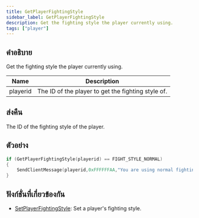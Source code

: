 ```yaml
---
title: GetPlayerFightingStyle
sidebar_label: GetPlayerFightingStyle
description: Get the fighting style the player currently using.
tags: ["player"]
---
```


## คำอธิบาย

Get the fighting style the player currently using.

| Name     | Description                                        |
| -------- | -------------------------------------------------- |
| playerid | The ID of the player to get the fighting style of. |

## ส่งคืน

The ID of the fighting style of the player.

## ตัวอย่าง

```c
if (GetPlayerFightingStyle(playerid) == FIGHT_STYLE_NORMAL)
{
    SendClientMessage(playerid,0xFFFFFFAA,"You are using normal fighting style!");
}
```

## ฟังก์ชั่นที่เกี่ยวข้องกัน

- [SetPlayerFightingStyle](../functions/SetPlayerFightingStyle): Set a player's fighting style.
